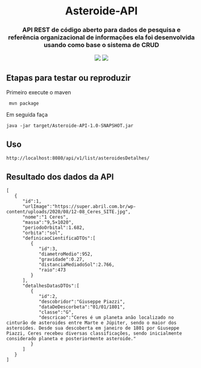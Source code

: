 <p align="center"><img src=""></p>

<h1 align="center">Asteroide-API</h1>

<h3 align="center">
 API REST de código aberto para dados de pesquisa e referência organizacional de informações ela foi desenvolvida usando como base o sistema de CRUD</h3>

<p align="center">
<a href="https://www.travis-ci.com/github/Mario23junior/Jurassic-API/pull_requests"><img src="https://img.shields.io/github/workflow/status/r-spacex/SpaceX-API/Test?style=flat-square"></a>
<a href="https://en.wikipedia.org/wiki/Representational_state_transfer"><img src="https://img.shields.io/badge/interface-REST-brightgreen.svg?longCache=true&style=flat-square"></a>
</p>

## Etapas para testar ou reproduzir

Primeiro execute o maven 
 
```
 mvn package
```
Em seguida faça
```
java -jar target/Asteroide-API-1.0-SNAPSHOT.jar

```
## Uso

```
http://localhost:8080/api/v1/list/asteroidesDetalhes/
```

## Resultado dos dados da API

```
[
   {
      "id":1,
      "urlImage":"https://super.abril.com.br/wp-content/uploads/2020/08/12-08_Ceres_SITE.jpg",
      "nome":"1 Ceres",
      "massa":"9,5×1020",
      "periodoOrbital":1.682,
      "orbita":"sol",
      "definicaoCientificaDTOs":[
         {
            "id":3,
            "diametroMedio":952,
            "gravidade":0.27,
            "distanciaMediadoSol":2.766,
            "raio":473
         }
      ],
      "detalhesDatasDTOs":[
         {
            "id":2,
            "descobridor":"Giuseppe Piazzi",
            "dataDeDescorbeta":"01/01/1801",
            "classe":"G",
            "descricao":"Ceres é um planeta anão localizado no cinturão de asteroides entre Marte e Júpiter, sendo o maior dos asteroides. Desde sua descoberta em janeiro de 1801 por Giuseppe Piazzi, Ceres recebeu diversas classificações, sendo inicialmente considerado planeta e posteriormente asteroide."
         }
      ]
   }
]
```
